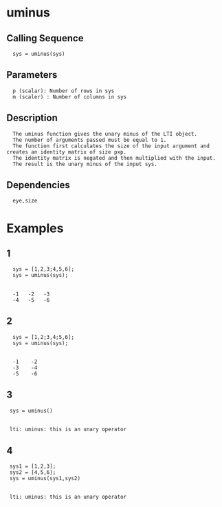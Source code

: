 # uminus
## Calling Sequence
      sys = uminus(sys)
## Parameters
      p (scalar): Number of rows in sys
      m (scaler) : Number of columns in sys
## Description
      The uminus function gives the unary minus of the LTI object.
      The number of arguments passed must be equal to 1.
      The function first calculates the size of the input argument and creates an identity matrix of size pxp.
      The identity matrix is negated and then multiplied with the input.
      The result is the unary minus of the input sys.
## Dependencies 
      eye,size
# Examples
## 1
      sys = [1,2,3;4,5,6];
      sys = uminus(sys);
##
      -1   -2   -3
      -4   -5   -6
## 2
      sys = [1,2;3,4;5,6];
      sys = uminus(sys);
##
      -1    -2
      -3    -4
      -5    -6
## 3
     sys = uminus()
##
     lti: uminus: this is an unary operator
## 4
     sys1 = [1,2,3];
     sys2 = [4,5,6];
     sys = uminus(sys1,sys2)
##
     lti: uminus: this is an unary operator


